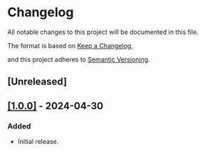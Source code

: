 # Changelog

All notable changes to this project will be documented in this file.

The format is based on [Keep a Changelog](https://keepachangelog.com/en/1.1.0/),

and this project adheres to [Semantic Versioning](https://semver.org/spec/v2.0.0.html).

## [Unreleased]

## [[1.0.0]](https://github.com/HudzzTeam/HudzzPlugin/releases/tag/1.0.0) - 2024-04-30

### Added

- Initial release.
